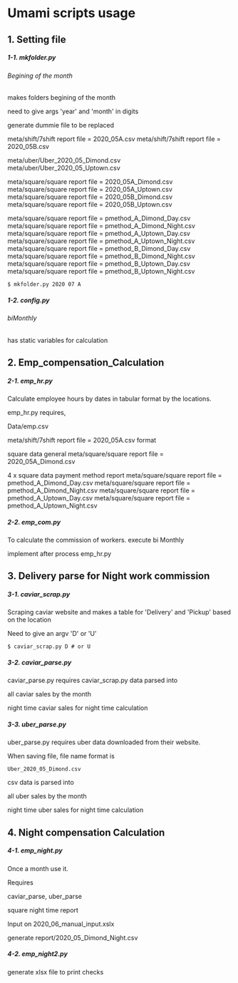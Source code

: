 # Umami scripts usage


## 1. Setting file

##### 1-1. mkfolder.py
###### Begining of the month

makes folders begining of the month

need to give args 'year' and 'month' in digits

generate dummie file to be replaced

meta/shift/7shift report file = 2020_05A.csv
meta/shift/7shift report file = 2020_05B.csv

meta/uber/Uber_2020_05_Dimond.csv
meta/uber/Uber_2020_05_Uptown.csv

meta/square/square report file = 2020_05A_Dimond.csv
meta/square/square report file = 2020_05A_Uptown.csv
meta/square/square report file = 2020_05B_Dimond.csv
meta/square/square report file = 2020_05B_Uptown.csv

meta/square/square report file = pmethod_A_Dimond_Day.csv
meta/square/square report file = pmethod_A_Dimond_Night.csv
meta/square/square report file = pmethod_A_Uptown_Day.csv
meta/square/square report file = pmethod_A_Uptown_Night.csv
meta/square/square report file = pmethod_B_Dimond_Day.csv
meta/square/square report file = pmethod_B_Dimond_Night.csv
meta/square/square report file = pmethod_B_Uptown_Day.csv
meta/square/square report file = pmethod_B_Uptown_Night.csv

```
$ mkfolder.py 2020 07 A
```
##### 1-2. config.py

###### biMonthly

has static variables for calculation

## 2. Emp_compensation_Calculation

##### 2-1. emp_hr.py

Calculate employee hours by dates in tabular format by the locations.

emp_hr.py requires,

Data/emp.csv

meta/shift/7shift report file = 2020_05A.csv format

square data general
meta/square/square report file = 2020_05A_Dimond.csv

4 x square data payment method report
meta/square/square report file = pmethod_A_Dimond_Day.csv
meta/square/square report file = pmethod_A_Dimond_Night.csv
meta/square/square report file = pmethod_A_Uptown_Day.csv
meta/square/square report file = pmethod_A_Uptown_Night.csv

##### 2-2. emp_com.py

To calculate the commission of workers. execute bi Monthly

implement after process emp_hr.py


## 3. Delivery parse for Night work commission

##### 3-1. caviar_scrap.py

Scraping caviar website and makes a table for 'Delivery' and 'Pickup' based on the location

Need to give an argv 'D' or 'U' 

```
$ caviar_scrap.py D # or U
```



##### 3-2. caviar_parse.py

caviar_parse.py requires caviar_scrap.py data parsed into 

all caviar sales by the month

night time caviar sales for night time calculation



##### 3-3. uber_parse.py

uber_parse.py requires uber data downloaded from their website.

When saving file, file name format is 

```
Uber_2020_05_Dimond.csv
```

csv data is parsed into 

all uber sales by the month

night time uber sales for night time calculation


## 4. Night compensation Calculation

##### 4-1. emp_night.py

Once a month use it.

Requires 

caviar_parse, uber_parse

square night time report 

Input on 2020_06_manual_input.xslx

generate report/2020_05_Dimond_Night.csv


##### 4-2. emp_night2.py


generate xlsx file to print checks









